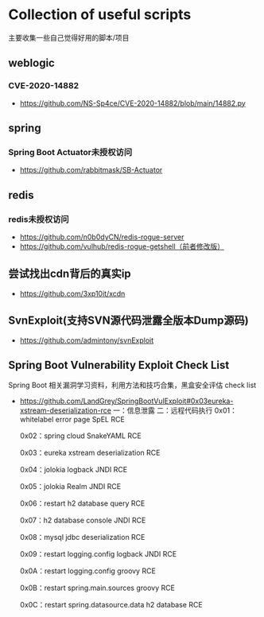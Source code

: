 # Collection of useful scripts
主要收集一些自己觉得好用的脚本/项目


## weblogic

### CVE-2020-14882
- https://github.com/NS-Sp4ce/CVE-2020-14882/blob/main/14882.py


## spring

### Spring Boot Actuator未授权访问
- https://github.com/rabbitmask/SB-Actuator


## redis

### redis未授权访问
- https://github.com/n0b0dyCN/redis-rogue-server
- https://github.com/vulhub/redis-rogue-getshell（前者修改版）


## 尝试找出cdn背后的真实ip

- https://github.com/3xp10it/xcdn

## SvnExploit(支持SVN源代码泄露全版本Dump源码)

- https://github.com/admintony/svnExploit

## Spring Boot Vulnerability Exploit Check List
  Spring Boot 相关漏洞学习资料，利用方法和技巧合集，黑盒安全评估 check list
  - https://github.com/LandGrey/SpringBootVulExploit#0x03eureka-xstream-deserialization-rce
  一：信息泄露
  二：远程代码执行
    0x01：whitelabel error page SpEL RCE
    
    0x02：spring cloud SnakeYAML RCE
    
    0x03：eureka xstream deserialization RCE
    
    0x04：jolokia logback JNDI RCE
    
    0x05：jolokia Realm JNDI RCE
    
    0x06：restart h2 database query RCE
    
    0x07：h2 database console JNDI RCE
    
    0x08：mysql jdbc deserialization RCE
    
    0x09：restart logging.config logback JNDI RCE
    
    0x0A：restart logging.config groovy RCE
    
    0x0B：restart spring.main.sources groovy RCE
    
    0x0C：restart spring.datasource.data h2 database RCE
    
